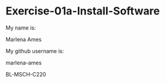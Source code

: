 # Exercise-01a-Install-Software
My name is:

Marlena Ames

My github username is:

marlena-ames

BL-MSCH-C220
